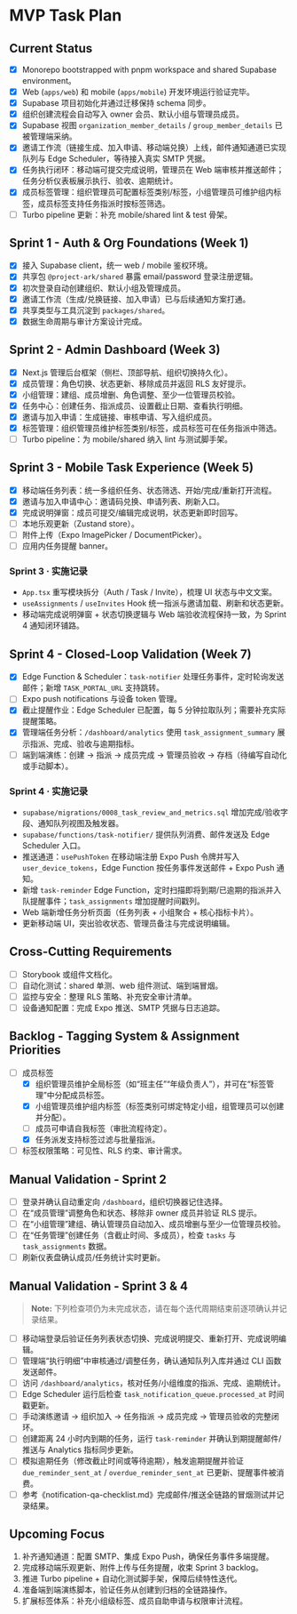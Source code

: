 # MVP Task Plan

## Current Status
- [x] Monorepo bootstrapped with pnpm workspace and shared Supabase environment。
- [x] Web (`apps/web`) 和 mobile (`apps/mobile`) 开发环境运行验证完毕。
- [x] Supabase 项目初始化并通过迁移保持 schema 同步。
- [x] 组织创建流程会自动写入 owner 会员、默认小组与管理员成员。
- [x] Supabase 视图 `organization_member_details` / `group_member_details` 已被管理端采纳。
- [x] 邀请工作流（链接生成、加入申请、移动端兑换）上线，邮件通知通道已实现队列与 Edge Scheduler，等待接入真实 SMTP 凭据。
- [x] 任务执行闭环：移动端可提交完成说明，管理员在 Web 端审核并推送邮件；任务分析仪表板展示执行、验收、逾期统计。
- [x] 成员标签管理：组织管理员可配置标签类别/标签，小组管理员可维护组内标签，成员标签支持任务指派时按标签筛选。
- [ ] Turbo pipeline 更新：补充 mobile/shared lint & test 骨架。

## Sprint 1 - Auth & Org Foundations (Week 1)
- [x] 接入 Supabase client，统一 web / mobile 鉴权环境。
- [x] 共享包 `@project-ark/shared` 暴露 email/password 登录注册逻辑。
- [x] 初次登录自动创建组织、默认小组及管理成员。
- [x] 邀请工作流（生成/兑换链接、加入申请）已与后续通知方案打通。
- [x] 共享类型与工具沉淀到 `packages/shared`。
- [x] 数据生命周期与审计方案设计完成。

## Sprint 2 - Admin Dashboard (Week 3)
- [x] Next.js 管理后台框架（侧栏、顶部导航、组织切换持久化）。
- [x] 成员管理：角色切换、状态更新、移除成员并返回 RLS 友好提示。
- [x] 小组管理：建组、成员增删、角色调整、至少一位管理员校验。
- [x] 任务中心：创建任务、指派成员、设置截止日期、查看执行明细。
- [x] 邀请与加入申请：生成链接、审核申请、写入组织成员。
- [x] 标签管理：组织管理员维护标签类别/标签，成员标签可在任务指派中筛选。
- [ ] Turbo pipeline：为 mobile/shared 纳入 lint 与测试脚手架。

## Sprint 3 - Mobile Task Experience (Week 5)
- [x] 移动端任务列表：统一多组织任务、状态筛选、开始/完成/重新打开流程。
- [x] 邀请与加入申请中心：邀请码兑换、申请列表、刷新入口。
- [x] 完成说明弹窗：成员可提交/编辑完成说明，状态更新即时回写。
- [ ] 本地乐观更新（Zustand store）。
- [ ] 附件上传（Expo ImagePicker / DocumentPicker）。
- [ ] 应用内任务提醒 banner。

### Sprint 3 · 实施记录
- `App.tsx` 重写模块拆分（Auth / Task / Invite），梳理 UI 状态与中文文案。
- `useAssignments` / `useInvites` Hook 统一指派与邀请加载、刷新和状态更新。
- 移动端完成说明弹窗 + 状态切换逻辑与 Web 端验收流程保持一致，为 Sprint 4 通知闭环铺路。

## Sprint 4 - Closed-Loop Validation (Week 7)
- [x] Edge Function & Scheduler：`task-notifier` 处理任务事件，定时轮询发送邮件；新增 `TASK_PORTAL_URL` 支持跳转。
- [ ] Expo push notifications 与设备 token 管理。
- [x] 截止提醒作业：Edge Scheduler 已配置，每 5 分钟拉取队列；需要补充实际提醒策略。
- [x] 管理端任务分析：`/dashboard/analytics` 使用 `task_assignment_summary` 展示指派、完成、验收与逾期指标。
- [ ] 端到端演练：创建 → 指派 → 成员完成 → 管理员验收 → 存档（待编写自动化或手动脚本）。

### Sprint 4 · 实施记录
- `supabase/migrations/0008_task_review_and_metrics.sql` 增加完成/验收字段、通知队列视图及触发器。
- `supabase/functions/task-notifier/` 提供队列消费、邮件发送及 Edge Scheduler 入口。
- 推送通道：`usePushToken` 在移动端注册 Expo Push 令牌并写入 `user_device_tokens`，Edge Function 按任务事件发送邮件 + Expo Push 通知。
- 新增 `task-reminder` Edge Function，定时扫描即将到期/已逾期的指派并入队提醒事件；`task_assignments` 增加提醒时间戳列。
- Web 端新增任务分析页面（任务列表 + 小组聚合 + 核心指标卡片）。
- 更新移动端 UI，突出验收状态、管理员备注与完成说明编辑。

## Cross-Cutting Requirements
- [ ] Storybook 或组件文档化。
- [ ] 自动化测试：shared 单测、web 组件测试、端到端冒烟。
- [ ] 监控与安全：整理 RLS 策略、补充安全审计清单。
- [ ] 设备通知配置：完成 Expo 推送、SMTP 凭据与日志追踪。

## Backlog - Tagging System & Assignment Priorities
- [ ] 成员标签
  - [x] 组织管理员维护全局标签（如“班主任”“年级负责人”），并可在“标签管理”中分配成员标签。
  - [x] 小组管理员维护组内标签（标签类别可绑定特定小组，组管理员可以创建并分配）。
  - [ ] 成员可申请自我标签（审批流程待定）。
  - [x] 任务派发支持标签过滤与批量指派。
- [ ] 标签权限策略：可见性、RLS 约束、审计需求。

## Manual Validation - Sprint 2
- [ ] 登录并确认自动重定向 `/dashboard`，组织切换器记住选择。
- [ ] 在“成员管理”调整角色和状态、移除非 owner 成员并验证 RLS 提示。
- [ ] 在“小组管理”建组、确认管理员自动加入、成员增删与至少一位管理员校验。
- [ ] 在“任务管理”创建任务（含截止时间、多成员），检查 `tasks` 与 `task_assignments` 数据。
- [ ] 刷新仪表盘确认成员/任务统计实时更新。

## Manual Validation - Sprint 3 & 4
> **Note:** 下列检查项仍为未完成状态，请在每个迭代周期结束前逐项确认并记录结果。
- [ ] 移动端登录后验证任务列表状态切换、完成说明提交、重新打开、完成说明编辑。
- [ ] 管理端“执行明细”中审核通过/调整任务，确认通知队列入库并通过 CLI 函数发送邮件。
- [ ] 访问 `/dashboard/analytics`，核对任务/小组维度的指派、完成、逾期统计。
- [ ] Edge Scheduler 运行后检查 `task_notification_queue.processed_at` 时间戳更新。
- [ ] 手动演练邀请 → 组织加入 → 任务指派 → 成员完成 → 管理员验收的完整闭环。
- [ ] 创建距离 24 小时内到期的任务，运行 `task-reminder` 并确认到期提醒邮件/推送与 Analytics 指标同步更新。
- [ ] 模拟逾期任务（修改截止时间或等待逾期），触发逾期提醒并验证 `due_reminder_sent_at` / `overdue_reminder_sent_at` 已更新、提醒事件被消费。
- [ ] 参考《notification-qa-checklist.md》完成邮件/推送全链路的冒烟测试并记录结果。

## Upcoming Focus
1. 补齐通知通道：配置 SMTP、集成 Expo Push，确保任务事件多端提醒。
2. 完成移动端乐观更新、附件上传与任务提醒，收束 Sprint 3 backlog。
3. 推进 Turbo pipeline + 自动化测试脚手架，保障后续特性迭代。
4. 准备端到端演练脚本，验证任务从创建到归档的全链路操作。
5. 扩展标签体系：补充小组级标签、成员自助申请与权限审计流程。
